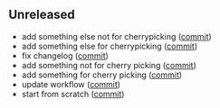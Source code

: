 ## Unreleased
* add something else not for cherrypicking ([commit](https://github.com/tudorrrrrr/releases-test/commit/55b6aac024fc880fe826799ce5dd42f2a61c67b5))
* add something else for cherrypicking ([commit](https://github.com/tudorrrrrr/releases-test/commit/632b081155dc5f7a73e8848d327bf962892cce9e))
* fix changelog ([commit](https://github.com/tudorrrrrr/releases-test/commit/e2390d052aac4d788b088c0c2093865db79ab24f))
* add something not for cherry picking ([commit](https://github.com/tudorrrrrr/releases-test/commit/337eaf4e866aee14b32759bb1fd3e53a9efdd4e5))
* add something for cherry picking ([commit](https://github.com/tudorrrrrr/releases-test/commit/59c6fa79daab9ba361647b63e86f8f5a418af27c))
* update workflow ([commit](https://github.com/tudorrrrrr/releases-test/commit/63e8dd249b79d7e4ef61543edaedb4128de4419e))
* start from scratch ([commit](https://github.com/tudorrrrrr/releases-test/commit/47115ca6a7b6670d97a6eff7525ba6f5704a2f06))